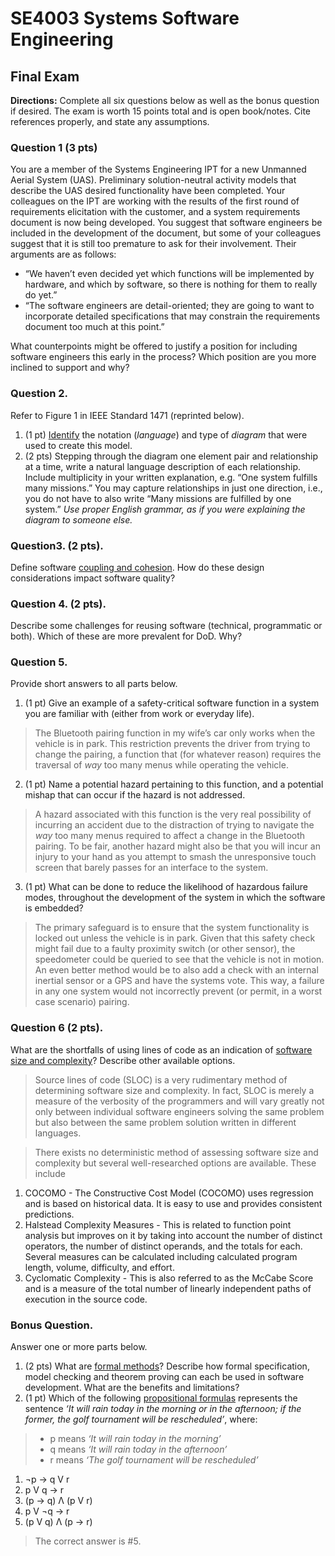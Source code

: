 # SE4003 Systems Software Engineering
## Final Exam

**Directions:** Complete all six questions below as well as the bonus question if desired. The exam is worth 15 points total and is open book/notes. Cite references properly, and state any assumptions.

### Question 1 (3 pts)
You are a member of the Systems Engineering IPT for a new Unmanned Aerial System (UAS). Preliminary solution-neutral activity models that describe the UAS desired functionality have been completed. Your colleagues on the IPT are working with the results of the first round of requirements elicitation with the customer, and a system requirements document is now being developed. You suggest that software engineers be included in the development of the document, but some of your colleagues suggest that it is still too premature to ask for their involvement. Their arguments are as follows:

- “We haven’t even decided yet which functions will be implemented by hardware, and which by software, so there is nothing for them to really do yet.”
- “The software engineers are detail-oriented; they are going to want to incorporate detailed specifications that may constrain the requirements document too much at this point.”

What counterpoints might be offered to justify a position for including software engineers this early in the process? Which position are you more inclined to support and why?

### Question 2.
Refer to Figure 1 in IEEE Standard 1471 (reprinted below).

1. (1 pt) [Identify](http://www.iso-architecture.org/ieee-1471/cm/) the notation (*language*) and type of *diagram* that were used to create this model.
2. (2 pts) Stepping through the diagram one element pair and relationship at a time, write a natural language description of each relationship. Include multiplicity in your written explanation, e.g. “One system fulfills many missions.” You may capture relationships in just one direction, i.e., you do not have to also write “Many missions are fulfilled by one system.” *Use proper English grammar, as if you were explaining the diagram to someone else.*

### Question3. (2 pts). 
Define software [coupling and cohesion](http://c2.com/cgi/wiki?CouplingAndCohesion). How do these design considerations impact software quality?

### Question 4. (2 pts). 
Describe some challenges for reusing software (technical, programmatic or both). Which of these are more prevalent for DoD. Why?

### Question 5.
Provide short answers to all parts below.

1. (1 pt) Give an example of a safety-critical software function in a system you are familiar with (either from work or everyday life).
> The Bluetooth pairing function in my wife’s car only works when the vehicle is in park.  This restriction prevents the driver from trying to change the pairing, a function that (for whatever reason) requires the traversal of *way* too many menus while operating the vehicle.
2. (1 pt) Name a potential hazard pertaining to this function, and a potential mishap that can occur if the hazard is not addressed.
> A hazard associated with this function is the very real possibility of incurring an accident due to the distraction of trying to navigate the *way* too many menus required to affect a change in the Bluetooth pairing.  To be fair, another hazard might also be that you will incur an injury to your hand as you attempt to smash the unresponsive touch screen that barely passes for an interface to the system.
3. (1 pt) What can be done to reduce the likelihood of hazardous failure modes, throughout the development of the system in which the software is embedded?
> The primary safeguard is to ensure that the system functionality is locked out unless the vehicle is in park.  Given that this safety check might fail due to a faulty proximity switch (or other sensor), the speedometer could be queried to see that the vehicle is not in motion.  An even better method would be to also add a check with an internal inertial sensor or a GPS and have the systems vote.  This way, a failure in any one system would not incorrectly prevent (or permit, in a worst case scenario) pairing.

### Question 6 (2 pts).
What are the shortfalls of using lines of code as an indication of [software size and complexity](http://en.wikipedia.org/wiki/Software_metric)? Describe other available options.
> Source lines of code (SLOC) is a very rudimentary method of determining software size and complexity.  In fact, SLOC is merely a measure of the verbosity of the programmers and will vary greatly not only between individual software engineers solving the same problem but also between the same problem solution written in different languages.

> There exists no deterministic method of assessing software size and complexity but several well-researched options are available.  These include

1. COCOMO - The Constructive Cost Model (COCOMO) uses regression and is based on historical data.  It is easy to use and provides consistent predictions.
2. Halstead Complexity Measures - This is related to function point analysis but improves on it by taking into account the number of distinct operators, the number of distinct operands, and the totals for each.  Several measures can be calculated including calculated program length, volume, difficulty, and effort.
3. Cyclomatic Complexity - This is also referred to as the McCabe Score and is a measure of the total number of linearly independent paths of execution in the source code.

### Bonus Question. 
Answer one or more parts below.

1. (2 pts) What are [formal methods](http://en.wikipedia.org/wiki/Formal_methods)? Describe how formal specification, model checking and theorem proving can each be used in software development. What are the benefits and limitations?
2. (1 pt) Which of the following [propositional formulas](http://www.inf.unibz.it/~franconi/teaching/propcalc/) represents the sentence *‘It will rain today in the morning or in the afternoon; if the former, the golf tournament will be rescheduled’*, where:

> - p means *‘It will rain today in the morning’*
> - q means *‘It will rain today in the afternoon’*
> - r means *‘The golf tournament will be rescheduled’*

1. ¬p → q V r
2. p V q → r
3. (p → q) Λ (p V r)
4. p V ¬q → r
5. (p V q) Λ (p → r)

> The correct answer is \#5.